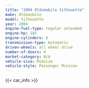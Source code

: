 ```yaml
---
title: "2004 Oldsmobile Silhouette"
make: Oldsmobile
model: Silhouette
year: 2004
engine-fuel-type: regular unleaded
engine-hp: 185
engine-cylinders: 6
transmission-type: Automatic
driven-wheels: all wheel drive
number-of-doors: 4
market-category: N/A
vehicle-size: Midsize
vehicle-style: Passenger Minivan
---
```


{{< car_info >}}
